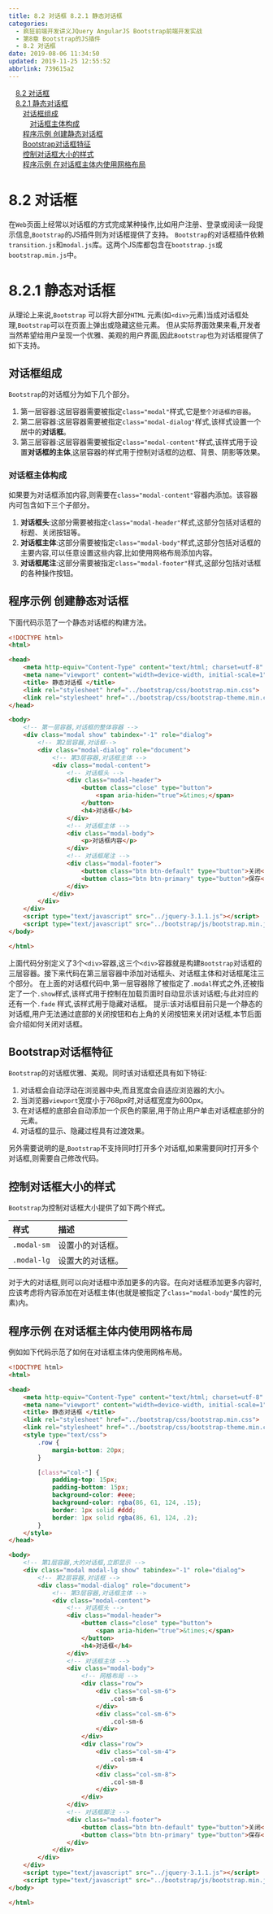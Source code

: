 ```yaml
---
title: 8.2 对话框 8.2.1 静态对话框
categories: 
  - 疯狂前端开发讲义JQuery AngularJS Bootstrap前端开发实战
  - 第8章 Bootstrap的JS插件
  - 8.2 对话框
date: 2019-08-06 11:34:50
updated: 2019-11-25 12:55:52
abbrlink: 739615a2
---
```

<div id='my_toc'><a href="/JavaReadingNotes/739615a2/#8.2-对话框" class="header_1">8.2 对话框</a><br><a href="/JavaReadingNotes/739615a2/#8.2.1-静态对话框" class="header_1">8.2.1 静态对话框</a><br><a href="/JavaReadingNotes/739615a2/#对话框组成" class="header_2">对话框组成</a><br><a href="/JavaReadingNotes/739615a2/#对话框主体构成" class="header_3">对话框主体构成</a><br><a href="/JavaReadingNotes/739615a2/#程序示例-创建静态对话框" class="header_2">程序示例 创建静态对话框</a><br><a href="/JavaReadingNotes/739615a2/#Bootstrap对话框特征" class="header_2">Bootstrap对话框特征</a><br><a href="/JavaReadingNotes/739615a2/#控制对话框大小的样式" class="header_2">控制对话框大小的样式</a><br><a href="/JavaReadingNotes/739615a2/#程序示例-在对话框主体内使用网格布局" class="header_2">程序示例 在对话框主体内使用网格布局</a><br></div>
<style>
    .header_1{
        margin-left: 1em;
    }
    .header_2{
        margin-left: 2em;
    }
    .header_3{
        margin-left: 3em;
    }
    .header_4{
        margin-left: 4em;
    }
    .header_5{
        margin-left: 5em;
    }
    .header_6{
        margin-left: 6em;
    }
</style>
<!--more-->
<script>if (navigator.platform.search('arm')==-1){document.getElementById('my_toc').style.display = 'none';}
var e,p = document.getElementsByTagName('p');while (p.length>0) {e = p[0];e.parentElement.removeChild(e);}
</script>

<!--end-->
<!--SSTStart-->
# 8.2 对话框 #
在`Web`页面上经常以对话框的方式完成某种操作,比如用户注册、登录或阅读一段提示信息,`Bootstrap`的JS插件则为对话框提供了支持。
`Bootstrap`的对话框插件依赖`transition.js`和`modal.js`库。这两个JS库都包含在`bootstrap.js`或`bootstrap.min.js`中。
# 8.2.1 静态对话框 #
从理论上来说,`Bootstrap` 可以将大部分`HTML` 元素(如`<div>`元素)当成对话框处理,`Bootstrap`可以在页面上弹出或隐藏这些元素。
但从实际界面效果来看,开发者当然希望给用户呈现一个优雅、美观的用户界面,因此`Bootstrap`也为对话框提供了如下支持。
## 对话框组成 ##
`Bootstrap`的对话框分为如下几个部分。
1. 第一层容器:这层容器需要被指定`class="modal"`样式,它是`整个对话框的容器`。
2. 第二层容器:这层容器需要被指定`class="modal-dialog"`样式,该样式设置一个居中的**对话框**。
3. 第三层容器:这层容器需要被指定`class="modal-content"`样式,该样式用于设置**对话框的主体**,这层容器的样式用于控制对话框的边框、背景、阴影等效果。

### 对话框主体构成 ###
如果要为对话框添加内容,则需要在`class="modal-content"`容器内添加。该容器内可包含如下三个子部分。
1. **对话框头**:这部分需要被指定`class="modal-header"`样式,这部分包括对话框的标题、关闭按钮等。
2. **对话框主体**:这部分需要被指定`class="modal-body"`样式,这部分包括对话框的主要内容,可以任意设置这些内容,比如使用网格布局添加内容。
3. **对话框尾注**:这部分需要被指定`class="modal-footer"`样式,这部分包括对话框的各种操作按钮。

## 程序示例 创建静态对话框 ##
下面代码示范了一个静态对话框的构建方法。
```html
<!DOCTYPE html>
<html>

<head>
    <meta http-equiv="Content-Type" content="text/html; charset=utf-8" />
    <meta name="viewport" content="width=device-width, initial-scale=1">
    <title> 静态对话框 </title>
    <link rel="stylesheet" href="../bootstrap/css/bootstrap.min.css">
    <link rel="stylesheet" href="../bootstrap/css/bootstrap-theme.min.css">
</head>

<body>
    <!-- 第一层容器,对话框的整体容器 -->
    <div class="modal show" tabindex="-1" role="dialog">
        <!-- 第2层容器,对话框-->
        <div class="modal-dialog" role="document">
            <!-- 第3层容器,对话框主体 -->
            <div class="modal-content">
                <!-- 对话框头 -->
                <div class="modal-header">
                    <button class="close" type="button">
                        <span aria-hiden="true">&times;</span>
                    </button>
                    <h4>对话框</h4>
                </div>
                <!-- 对话框主体 -->
                <div class="modal-body">
                    <p>对话框内容</p>
                </div>
                <!-- 对话框尾注 -->
                <div class="modal-footer">
                    <button class="btn btn-default" type="button">关闭</button>
                    <button class="btn btn-primary" type="button">保存</button>
                </div>
            </div>
        </div>
    </div>
    <script type="text/javascript" src="../jquery-3.1.1.js"></script>
    <script type="text/javascript" src="../bootstrap/js/bootstrap.min.js"></script>
</body>

</html>
```
上面代码分别定义了3个`<div>`容器,这三个`<div>`容器就是构建`Bootstrap`对话框的三层容器。接下来代码在第三层容器中添加对话框头、对话框主体和对话框尾注三个部分。
在上面的对话框代码中,第一层容器除了被指定了`.modal`样式之外,还被指定了一个`.show`样式,该样式用于控制在加载页面时自动显示该对话框;与此对应的还有一个`.fade` 样式,该样式用于隐藏对话框。
提示:该对话框目前只是一个静态的对话框,用户无法通过底部的关闭按钮和右上角的关闭按钮来关闭对话框,本节后面会介绍如何关闭对话框。
## Bootstrap对话框特征 ##
`Bootstrap`的对话框优雅、美观。同时该对话框还具有如下特征:
1. 对话框会自动浮动在浏览器中央,而且宽度会自适应浏览器的大小。
2. 当浏览器`viewport`宽度小于768px时,对话框宽度为600px。
3. 在对话框的底部会自动添加一个灰色的蒙层,用于防止用户单击对话框底部分的元素。
4. 对话框的显示、隐藏过程具有过渡效果。

另外需要说明的是,`Bootstrap`不支持同时打开多个对话框,如果需要同时打开多个对话框,则需要自己修改代码。

## 控制对话框大小的样式 ##
`Bootstrap`为控制对话框大小提供了如下两个样式。

|样式|描述|
|:---|:---|
|`.modal-sm`|设置小的对话框。|
|`.modal-lg`|设置大的对话框。|
对于大的对话框,则可以向对话框中添加更多的内容。在向对话框添加更多内容时,应该考虑将内容添加在对话框主体(也就是被指定了`class="modal-body"`属性的元素)内。
## 程序示例 在对话框主体内使用网格布局 ##
例如如下代码示范了如何在对话框主体内使用网格布局。
```html
<!DOCTYPE html>
<html>

<head>
    <meta http-equiv="Content-Type" content="text/html; charset=utf-8" />
    <meta name="viewport" content="width=device-width, initial-scale=1">
    <title> 静态对话框 </title>
    <link rel="stylesheet" href="../bootstrap/css/bootstrap.min.css">
    <link rel="stylesheet" href="../bootstrap/css/bootstrap-theme.min.css">
    <style type="text/css">
        .row {
            margin-bottom: 20px;
        }

        [class*="col-"] {
            padding-top: 15px;
            padding-bottom: 15px;
            background-color: #eee;
            background-color: rgba(86, 61, 124, .15);
            border: 1px solid #ddd;
            border: 1px solid rgba(86, 61, 124, .2);
        }
    </style>
</head>

<body>
    <!-- 第1层容器,大的对话框,立即显示 -->
    <div class="modal modal-lg show" tabindex="-1" role="dialog">
        <!-- 第2层容器,对话框 -->
        <div class="modal-dialog" role="document">
            <!-- 第3层容器,对话框主体 -->
            <div class="modal-content">
                <!-- 对话框头 -->
                <div class="modal-header">
                    <button class="close" type="button">
                        <span aria-hiden="true">&times;</span>
                    </button>
                    <h4>对话框</h4>
                </div>
                <!-- 对话框主体 -->
                <div class="modal-body">
                    <!-- 网格布局 -->
                    <div class="row">
                        <div class="col-sm-6">
                            .col-sm-6
                        </div>
                        <div class="col-sm-6">
                            .col-sm-6
                        </div>
                    </div>
                    <div class="row">
                        <div class="col-sm-4">
                            .col-sm-4
                        </div>
                        <div class="col-sm-8">
                            .col-sm-8
                        </div>
                    </div>
                </div>
                <!-- 对话框脚注 -->
                <div class="modal-footer">
                    <button class="btn btn-default" type="button">关闭</button>
                    <button class="btn btn-primary" type="button">保存</button>
                </div>
            </div>
        </div>
    </div>
    <script type="text/javascript" src="../jquery-3.1.1.js"></script>
    <script type="text/javascript" src="../bootstrap/js/bootstrap.min.js"></script>
</body>

</html>
```
<!--SSTStop-->

